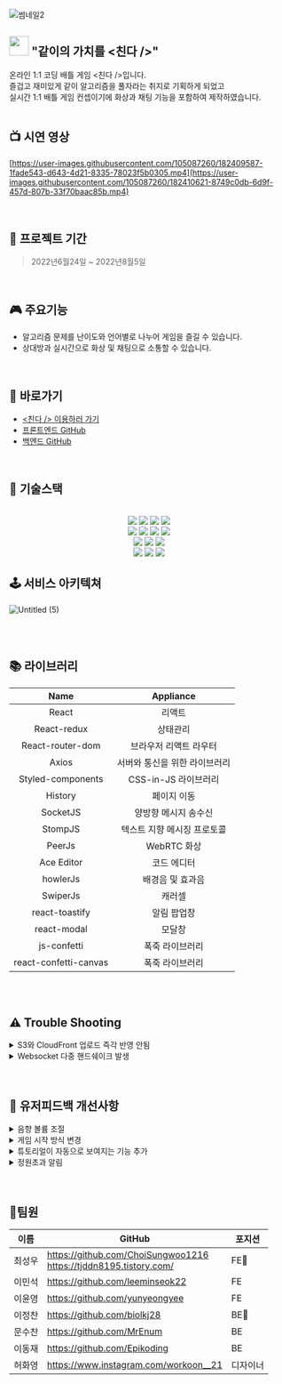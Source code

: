 ![썸네일2](https://user-images.githubusercontent.com/105087260/182070652-d0fd7d0e-5e6b-428a-8447-de94e6957891.png)



 ##   <img src="https://user-images.githubusercontent.com/105087260/181887948-75a5a55b-7270-4154-a10e-72b09af0bc3f.png" width="35px"> "같이의 가치를 <친다 />"
 온라인 1:1 코딩 배틀 게임 <친다 />입니다.
 </br>
 즐겁고 재미있게 같이 알고리즘을 풀자라는 취지로 기획하게 되었고 
 </br>
 실시간 1:1 배틀 게임 컨셉이기에 화상과 채팅 기능을 포함하여 제작하였습니다.
<br />
<br />



## 📺 시연 영상

[https://user-images.githubusercontent.com/105087260/182409587-1fade543-d643-4d21-8335-78023f5b0305.mp4](https://user-images.githubusercontent.com/105087260/182410621-8749c0db-6d9f-457d-807b-33f70baac85b.mp4)


<br />

## 📅 프로젝트 기간

> 2022년6월24일 ~ 2022년8월5일

<br />


## 🎮 주요기능
-  알고리즘 문제를 난이도와 언어별로 나누어 게임을 즐길 수 있습니다.
-  상대방과 실시간으로 화상 및 채팅으로 소통할 수 있습니다.

<br />

## 🔗 바로가기
- [<친다 /> 이용하러 가기](chinda.live)
- [프론트엔드 GitHub](https://github.com/ChoiSungwoo1216/Chin_da_FE)
- [백엔드 GitHub](https://github.com/biolkj28/AlgorithmGameProject-BE)

<br />

## 🔧 기술스택
 <br>
<div align=center>

  <img src="https://img.shields.io/badge/React-60d3f3?style=for-the-badge&logo=react&logoColor=black">
 <img src="https://img.shields.io/badge/styled-c260af?style=for-the-badge&logo=styledcomponents&logoColor=black">
  <img src="https://img.shields.io/badge/Redux-7247b5?style=for-the-badge&logo=redux&logoColor=white"> 
  <img src="https://img.shields.io/badge/Axios-5B0BB5?style=for-the-badge&logo=Axios&logoColor=white">
  
  <br>

  <img src="https://img.shields.io/badge/webrtc-333333?style=for-the-badge&logo=webrtc&logoColor=white">
<img src="https://img.shields.io/badge/SockJs-02B78F?style=for-the-badge&logo=SockJs&logoColor=white">
<img src="https://img.shields.io/badge/Stomp-4A86CF?style=for-the-badge&logo=Stomp&logoColor=white">
   <img src="https://img.shields.io/badge/PeerJS-569A31?style=for-the-badge&logo=Peer S3s3&logoColor=white">
  <br>

 
  <img src="https://img.shields.io/badge/AWS%20S3-232F3E?style=for-the-badge&logo=AmazonAWS&logoColor=FF9A00"/>
  <img src="https://img.shields.io/badge/AWS%20CloudFront-232F3E?style=for-the-badge&logo=AmazonAWS&logoColor=FF9A00"/>
  <img src="https://img.shields.io/badge/AWS%20Route%2053-232F3E?style=for-the-badge&logo=AmazonAWS&logoColor=FF9A00"/>
 
  <br>
  <img src="https://img.shields.io/badge/Visual%20Studio%20Code-0078d7.svg?style=for-the-badge&logo=visual-studio-code&logoColor=white">
  <img src="https://img.shields.io/badge/git-%23F05033.svg?style=for-the-badge&logo=git&logoColor=white">
  <img src="https://img.shields.io/badge/github-%23121011.svg?style=for-the-badge&logo=github&logoColor=white">
</div>
  

## 🕹 서비스 아키텍쳐  
![Untitled (5)](https://user-images.githubusercontent.com/105087260/182538445-97693c3f-594b-4b9d-aa7d-d636613c866b.png)

<br />
<br>

## 📚 라이브러리
|Name|Appliance|
|:---:|:---:|
|React|리액트|
|React-redux|상태관리|
|React-router-dom|브라우저 리액트 라우터|
|Axios|서버와 통신을 위한 라이브러리|
|Styled-components|CSS-in-JS 라이브러리|
|History|페이지 이동|
|SocketJS|양방향 메시지 송수신|
|StompJS|텍스트 지향 메시징 프로토콜|
|PeerJs|WebRTC 화상|
|Ace Editor|코드 에디터|
|howlerJs|배경음 및 효과음|
|SwiperJs|캐러셀|
|react-toastify|알림 팝업창|
|react-modal|모달창|
|js-confetti|폭죽 라이브러리|
|react-confetti-canvas|폭죽 라이브러리|

<br />
<br />

## ⚠️ Trouble Shooting

<details>
<summary> S3와 CloudFront 업로드 즉각 반영 안됨</summary>
<div markdown="1">
<br>
 
  <pre> S3 버킷의 내용을 변경했다고 하였지만 사이트에 반영이 되지 않는 이슈</pre>
 * 가설
    -  build과정에서 내용 누락 (압축하는 과정에서 정보 누락 가능성).
    -  S3 자체적으로 반영이 안되는 경우.
    -  CloudFront의 작동 방식의 문제.
 
 * 과정
    -  build과정에서 변하지 않는 `index.html`에 내용을 추가해보고 안의 내용물을 변경하고 배포하여 build된 파일을 확인해서 문제가 없었지만 반영이 되지 않았음.
    -  S3에 CloudFront를 연결하지 않고 내용물은 변경하고 확인해 본 결과, 변경된 내용이 즉각 반영됨.
 
 *  해결 
    -  CloudFront의 작동 방식에 대해서 찾아보니 S3에서 파일을 받아올 때 저장된 캐시가 24시간 유지되는 것을 확인하고 이를 무효화( Invalidations) 작업을 실행해 캐시를 삭제.
</div>
</details>

<details>
<summary> Websocket 다중 핸드쉐이크 발생 </summary>
<div markdown="1">
<br>
 
  <pre> 사이트가 동작하면서 계속 핸드쉐이크가 발생, 요청이 쌓이면서 소켓서버가 터짐. </pre>
  * 가설
     -  페이지 VIEW에 변화가 생기면서 리렌더링 될 때마다 핸드쉐이크가 발생하는 것으로 추측.
 
  * 과정
     -  useState로 사용하던 변수들을 useRef와 redux로 전역상태관리로 사용해서 렌더링이 발생하지 않게 함.
     -  한 함수형 컴포넌트 안에 작성되어 있던 것을 컴포넌트로 분리시켜서 만듦. <br>
    ⇒ 렌더링의 횟수는 현저히 줄어들었지만, 여전히 핸드쉐이크가 발생.
 
 *  해결 
    -  함수형 컴포넌트도 함수라는 것을 다시 한번 인지하고, 결국 함수 내부에 선언된 sock과 stomp가 함수가 재호출 되면서 선언 → 초기화 → 할당의 과정을 계속 하다보니, 선언이 될때마다 서버와 핸드쉐이크하는 것으로 추측.
    -  함수형 컴포넌트 밖에 전역변수로 미리 sock과 client(stomp over시킬 변수명) 미리 선언해 주고, 함수가 재호출된 때, 초기화 → 할당 작업만 진행되게 만듦. <br>
     ⇒ 초반 연결 시에만 핸드쉐이크 발생하고 View가 변경되어도 발생하지 않는 것을 확인.
</div>
</details>

<br />
<br />

## 🙆‍ 유저피드백 개선사항

<details>
  <summary>음향 볼륨 조절</summary>
  <br />
 
 
  * 피드백
  <pre> 볼륨 조절이 필요할 것 같다.<br>
 볼륨이 너무 크다.</pre>
  * 개선사항
    - 배경음 및 효과음 볼륨을 on/off가 아닌 5단계로 볼륨 단계를 나누어 조절 가능하게 변경
    <br />
</details>

<details>
  <summary>게임 시작 방식 변경</summary>
    <br />
 
 
  * 피드백
  <pre> 게임 시작을 명확하게 알 수 없어 시작버튼이 조금 더 분명하게 나타났으면 좋겠다.<br>
 상대가 시작을 했는지 모르겠다는 다수의 의견</pre>
 
  * 개선사항
    - 양쪽 사용자가 ready메세지를 받으면 바로 게임을 시작하는 기존의 방식에서 양쪽이 ready를 누르면 상대의 ready가 보여 가시성을 높였고 방장에게 게임을 시작할 수 있는 버튼을 추가
     <br />
</details>

<details>
  <summary>튜토리얼이 자동으로 보여지는 기능 추가</summary>
    <br />
 
 
  * 피드백
  <pre> 뒤로 가기 버튼이나 따로 설명이 없어서 뒤로 갈 때 사용하기가 어렵다.<br> 
 이것저것 눌러보다가 언어 누르니까 뒤로 가게 되었다며 서비스에 대한 이해 부족으로 이탈율을 줄이기 위한 개선 필요</pre>
 
  * 개선사항
    - 최초 사용자에게 튜토리얼이 자동으로 보여지는 기능 추가
     <br />
</details>

<details>
  <summary>정원초과 알림</summary>
    <br />
 
 
  * 피드백
  <pre>  인원이 찬 방에 입장이 가능하다며 개선 요청</pre>
 
  * 개선사항
    - 정원초과 알림 기능 추가
 
 
</details>

<br />
<br />

##  👥팀원

| 이름     | GitHub                             | 포지션  |
| -------- | ---------------------------------- | --------- |
| 최성우   | https://github.com/ChoiSungwoo1216 <br /> https://tjddn8195.tistory.com/    | FE🔰 |
| 이민석   | https://github.com/leeminseok22     | FE |
| 이윤영   | https://github.com/yunyeongyee     | FE |
| 이정찬   | https://github.com/biolkj28       | BE🔰     |
| 문수찬   | https://github.com/MrEnum  | BE     |
| 이동재   | https://github.com/Epikoding  | BE     |
| 허화영  | https://www.instagram.com/workoon__21   | 디자이너  |

<br />

